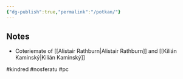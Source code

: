 ```yaml
---
{"dg-publish":true,"permalink":"/potkan/"}
---
```


## Notes

- Coteriemate of [[Alistair Rathburn\|Alistair Rathburn]] and [[Kilián Kaminský\|Kilián Kaminský]]

#kindred #nosferatu #pc